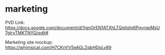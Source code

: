# marketing

PVD Link: https://docs.google.com/document/d/1ignOrEN1ATXhLTQgitqln6PqyrqpMsU7glrvTMKTNYQ/edit#

Marketing site mockup: https://whimsical.com/H7CKnYV5eAGLZqbHDpLv89 

